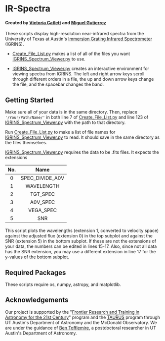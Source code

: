 # IR-Spectra
#### Created by [Victoria Catlett](https://github.com/vcatlett) and [Miguel Gutierrez](https://github.com/mgutierrez32)

These scripts display high-resolution near-infrared spectra from the University of Texas at Austin's [Immersion Grating Infrared Spectrometer](https://www.as.utexas.edu/astronomy/research/people/jaffe/igrins.html) (IGRINS).

* [Create_File_List.py](Create_File_List.py) makes a list of all of the files you want [IGRINS_Spectrum_Viewer.py](IGRINS_Spectrum_Viewer.py) to use. 

* [IGRINS_Spectrum_Viewer.py](IGRINS_Spectrum_Viewer.py) creates an interactive environment for viewing spectra from IGRINS. The left and right arrow keys scroll through different orders in a file, the up and down arrow keys change the file, and the spacebar changes the band. 

## Getting Started

Make sure all of your data is in the same directory. Then, replace ```'/Your/Path/Name/'``` in both line 7 of [Create_File_List.py](Create_File_List.py) and line 123 of [IGRINS_Spectrum_Viewer.py](IGRINS_Spectrum_Viewer.py) with the path to that directory. 

Run [Create_File_List.py](Create_File_List.py) to make a list of file names for [IGRINS_Spectrum_Viewer.py](IGRINS_Spectrum_Viewer.py) to read. It should save in the same directory as the files themselves. 

[IGRINS_Spectrum_Viewer.py](IGRINS_Spectrum_Viewer.py) requires the data to be .fits files. It expects the extensions

| No. | Name |
|:-----:|:----------:|
| 0 | SPEC_DIVIDE_A0V | 
| 1 | WAVELENGTH |
| 2 | TGT_SPEC |
| 3 | A0V_SPEC |
| 4 | VEGA_SPEC |
| 5 | SNR |

This script plots the wavelengths (extension 1, converted to velocity space) against the adjusted flux (extension 0) in the top subplot and against the SNR (extension 5) in the bottom subplot. If these are not the extensions of your data, the numbers can be edited in lines 15-17. Also, since not all data has the SNR extension, you may use a different extension in line 17 for the y-values of the bottom subplot. 

## Required Packages

These scripts require os, numpy, astropy, and matplotlib.

## Acknowledgements

Our project is supported by the "[Frontier Research and Training in Astronomy for the 21st Century](https://astronomy.utexas.edu/research/astronomy-reu-assure)" program and the [TAURUS](https://sites.cns.utexas.edu/taurus/home) program through UT Austin's Department of Astronomy and the McDonald Observatory. We are under the guidance of [Ben Tofflemire](https://github.com/tofflemire), a postdoctoral researcher in UT Austin's Department of Astronomy. 
